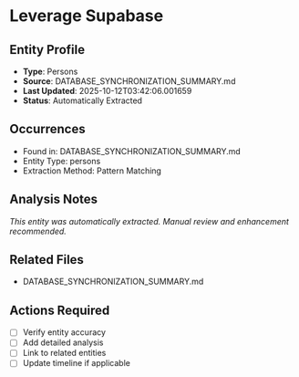 # Leverage Supabase

## Entity Profile
- **Type**: Persons
- **Source**: DATABASE_SYNCHRONIZATION_SUMMARY.md
- **Last Updated**: 2025-10-12T03:42:06.001659
- **Status**: Automatically Extracted

## Occurrences
- Found in: DATABASE_SYNCHRONIZATION_SUMMARY.md
- Entity Type: persons
- Extraction Method: Pattern Matching

## Analysis Notes
*This entity was automatically extracted. Manual review and enhancement recommended.*

## Related Files
- DATABASE_SYNCHRONIZATION_SUMMARY.md

## Actions Required
- [ ] Verify entity accuracy
- [ ] Add detailed analysis
- [ ] Link to related entities
- [ ] Update timeline if applicable
